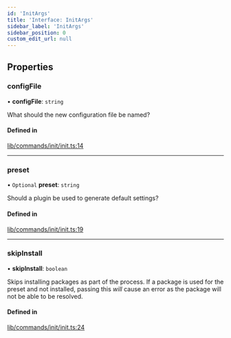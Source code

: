 ```yaml
---
id: 'InitArgs'
title: 'Interface: InitArgs'
sidebar_label: 'InitArgs'
sidebar_position: 0
custom_edit_url: null
---
```


## Properties

### configFile

• **configFile**: `string`

What should the new configuration file be named?

#### Defined in

[lib/commands/init/init.ts:14](https://github.com/agentender/code-rub/blob/f237c89/packages/code-rub/src/lib/commands/init/init.ts#L14)

---

### preset

• `Optional` **preset**: `string`

Should a plugin be used to generate default settings?

#### Defined in

[lib/commands/init/init.ts:19](https://github.com/agentender/code-rub/blob/f237c89/packages/code-rub/src/lib/commands/init/init.ts#L19)

---

### skipInstall

• **skipInstall**: `boolean`

Skips installing packages as part of the process. If a package is used for the preset and not installed, passing this _will_ cause an error as the package will not be able to be resolved.

#### Defined in

[lib/commands/init/init.ts:24](https://github.com/agentender/code-rub/blob/f237c89/packages/code-rub/src/lib/commands/init/init.ts#L24)
